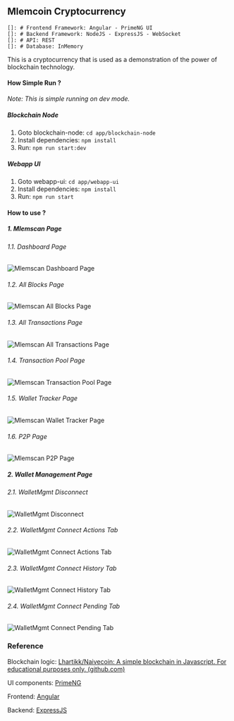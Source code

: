 ## Mlemcoin Cryptocurrency

    []: # Frontend Framework: Angular - PrimeNG UI
    []: # Backend Framework: NodeJS - ExpressJS - WebSocket
    []: # API: REST
    []: # Database: InMemory

This is a cryptocurrency that is used as a
demonstration of the power of blockchain technology.

#### How Simple Run ?

*Note: This is simple running on dev mode.*

##### Blockchain Node

1. Goto blockchain-node: `cd app/blockchain-node`
2. Install dependencies: `npm install`
3. Run: `npm run start:dev`

##### Webapp UI

1. Goto webapp-ui: `cd app/webapp-ui`
2. Install dependencies: `npm install`
3. Run: `npm run start`

#### How to use ?

##### 1. Mlemscan Page

###### 1.1. Dashboard Page

![Mlemscan Dashboard Page](README.assets/mlemscan-dashboard.png)

###### 1.2. All Blocks Page

![Mlemscan All Blocks Page](README.assets/mlemscan-all-blocks.png)

###### 1.3. All Transactions Page

![Mlemscan All Transactions Page](README.assets/mlemscan-all-transactions.png)

###### 1.4. Transaction Pool Page

![Mlemscan Transaction Pool Page](README.assets/mlemscan-transaction-pool.png)

###### 1.5. Wallet Tracker Page

![Mlemscan Wallet Tracker Page](README.assets/mlemscan-wallet-tracker.png)

###### 1.6. P2P Page

![Mlemscan P2P Page](README.assets/mlemscan-p2p.png)

##### 2. Wallet Management Page

###### 2.1. WalletMgmt Disconnect

![WalletMgmt Disconnect](README.assets/walletmgmt-disconnect.png)

###### 2.2. WalletMgmt Connect Actions Tab

![WalletMgmt Connect Actions Tab](README.assets/walletmgmt-connect-actions-tab.png)

###### 2.3. WalletMgmt Connect History Tab

![WalletMgmt Connect History Tab](README.assets/walletmgmt-connect-history-tab.png)

###### 2.4. WalletMgmt Connect Pending Tab

![WalletMgmt Connect Pending Tab](README.assets/walletmgmt-connect-pending-tab.png)

### Reference

Blockchain
logic: [Lhartikk/Naivecoin: A simple blockchain in Javascript. For educational purposes only. (github.com)](https://github.com/lhartikk/naivecoin)

UI components: [PrimeNG](https://www.primefaces.org/primeng/)

Frontend: [Angular](https://angular.io/)

Backend: [ExpressJS](https://expressjs.com/)
